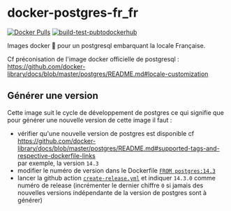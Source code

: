 # docker-postgres-fr_fr


[![Docker Pulls](https://img.shields.io/docker/pulls/abesesr/postgres-fr_fr.svg)](https://hub.docker.com/r/abesesr/postgres-fr_fr/) [![build-test-pubtodockerhub](https://github.com/abes-esr/docker-postgres-fr_fr/actions/workflows/build-test-pubtodockerhub.yml/badge.svg)](https://github.com/abes-esr/docker-postgres-fr_fr/actions/workflows/build-test-pubtodockerhub.yml)

Images docker 🐳 pour un postgresql embarquant la locale Française.

Cf préconisation de l'image docker officielle de postgresql :  
https://github.com/docker-library/docs/blob/master/postgres/README.md#locale-customization

## Générer une version

Cette image suit le cycle de développement de postgres ce qui signifie que pour générer une nouvelle version de cette image il faut :
- vérifier qu'une nouvelle version de postgres est disponible cf https://github.com/docker-library/docs/blob/master/postgres/README.md#supported-tags-and-respective-dockerfile-links  
  par exemple, la version ``14.3``
- modifier le numéro de version dans le Dockerfile [``FROM postgres:14.3``](https://github.com/abes-esr/docker-postgres-fr_FR/blob/main/Dockerfile#L1)
- lancer la github action [``create-release.yml``](https://github.com/abes-esr/docker-postgres-fr_FR/actions/workflows/create-release.yml) et indiquer ``14.3.0`` comme numéro de release (incrémenter le dernier chiffre ``0`` si jamais des nouvelles versions indépendante de la version de postgres sont à générer)
